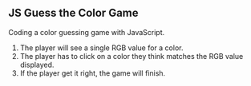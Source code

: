 ## JS Guess the Color Game

 Coding a color guessing game with JavaScript.

  1. The player will see a single RGB value for a color.
  2. The player has to click on a color they think matches the RGB value displayed.
  3. If the player get it right, the game will finish.

